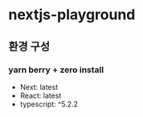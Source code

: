 # nextjs-playground

## 환경 구성

### yarn berry + zero install

- Next: latest
- React: latest
- typescript: ^5.2.2
